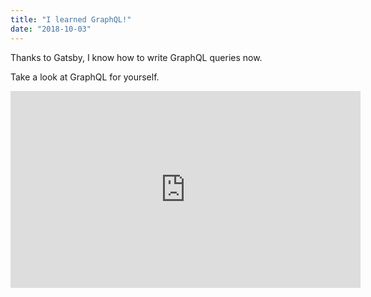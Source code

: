 ```yaml
---
title: "I learned GraphQL!"
date: "2018-10-03"
---
```


Thanks to Gatsby, I know how to write GraphQL queries now.

Take a look at GraphQL for yourself.

<iframe width="560" height="315" src="https://www.youtube.com/embed/Y0lDGjwRYKw" frameborder="0" allow="autoplay; encrypted-media" allowfullscreen></iframe>